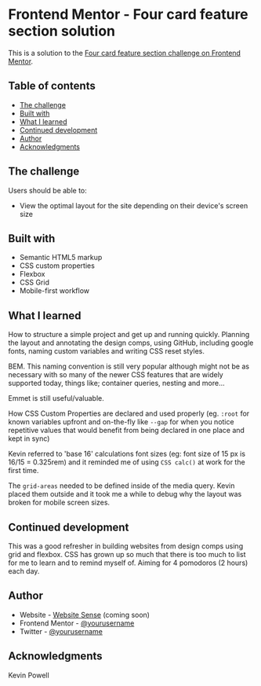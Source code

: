 # Frontend Mentor - Four card feature section solution

This is a solution to the [Four card feature section challenge on Frontend Mentor](https://www.frontendmentor.io/challenges/four-card-feature-section-weK1eFYK).

## Table of contents

- [The challenge](#the-challenge)
- [Built with](#built-with)
- [What I learned](#what-i-learned)
- [Continued development](#continued-development)
- [Author](#author)
- [Acknowledgments](#acknowledgments)

## The challenge

Users should be able to:

- View the optimal layout for the site depending on their device's screen size

## Built with

- Semantic HTML5 markup
- CSS custom properties
- Flexbox
- CSS Grid
- Mobile-first workflow

## What I learned

How to structure a simple project and get up and running quickly. Planning the layout and annotating the design comps, using GitHub, including google fonts, naming custom variables and writing CSS reset styles.

BEM. This naming convention is still very popular although might not be as necessary with so many of the newer CSS features that are widely supported today, things like; container queries, nesting and more...

Emmet is still useful/valuable.

How CSS Custom Properties are declared and used properly (eg. `:root` for known variables upfront and on-the-fly like `--gap` for when you notice repetitive values that would benefit from being declared in one place and kept in sync)

Kevin referred to 'base 16' calculations font sizes (eg: font size of 15 px is 16/15 = 0.325rem) and it reminded me of using `CSS calc()` at work for the first time. 

The `grid-areas` needed to be defined inside of the media query. Kevin placed them outside and it took me a while to debug why the layout was broken for mobile screen sizes.

## Continued development

This was a good refresher in building websites from design comps using grid and flexbox. CSS has grown up so much that there is too much to list for me to learn and to remind myself of. Aiming for 4 pomodoros (2 hours) each day.

## Author

- Website - [Website Sense](https://www.your-site.com) (coming soon)
- Frontend Mentor - [@yourusername](https://www.frontendmentor.io/profile/yourusername)
- Twitter - [@yourusername](https://www.twitter.com/yourusername)

## Acknowledgments

Kevin Powell

